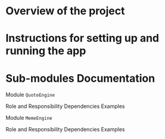 Overview of the project
=======================


Instructions for setting up and running the app
===============================================

Sub-modules Documentation
=====================

Module `QuoteEngine`

Role and Responsibility
Dependencies
Examples

Module `MemeEngine`

Role and Responsibility
Dependencies
Examples
